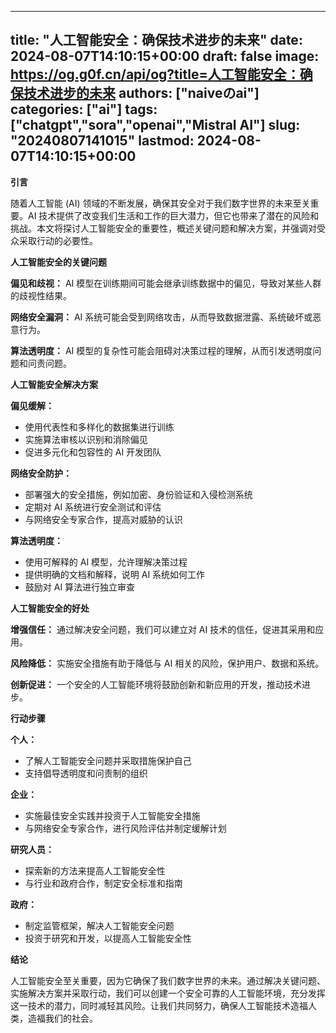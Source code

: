 
---
title: "人工智能安全：确保技术进步的未来"
date: 2024-08-07T14:10:15+00:00
draft: false
image: https://og.g0f.cn/api/og?title=人工智能安全：确保技术进步的未来
authors: ["naiveのai"]
categories: ["ai"]
tags: ["chatgpt","sora","openai","Mistral AI"]
slug: "20240807141015"
lastmod: 2024-08-07T14:10:15+00:00
---
**引言**

随着人工智能 (AI) 领域的不断发展，确保其安全对于我们数字世界的未来至关重要。AI 技术提供了改变我们生活和工作的巨大潜力，但它也带来了潜在的风险和挑战。本文将探讨人工智能安全的重要性，概述关键问题和解决方案，并强调对受众采取行动的必要性。

**人工智能安全的关键问题**

**偏见和歧视：**
AI 模型在训练期间可能会继承训练数据中的偏见，导致对某些人群的歧视性结果。

**网络安全漏洞：**
AI 系统可能会受到网络攻击，从而导致数据泄露、系统破坏或恶意行为。

**算法透明度：**
AI 模型的复杂性可能会阻碍对决策过程的理解，从而引发透明度问题和问责问题。

**人工智能安全解决方案**

**偏见缓解：**
* 使用代表性和多样化的数据集进行训练
* 实施算法审核以识别和消除偏见
* 促进多元化和包容性的 AI 开发团队

**网络安全防护：**
* 部署强大的安全措施，例如加密、身份验证和入侵检测系统
* 定期对 AI 系统进行安全测试和评估
* 与网络安全专家合作，提高对威胁的认识

**算法透明度：**
* 使用可解释的 AI 模型，允许理解决策过程
* 提供明确的文档和解释，说明 AI 系统如何工作
* 鼓励对 AI 算法进行独立审查

**人工智能安全的好处**

**增强信任：**
通过解决安全问题，我们可以建立对 AI 技术的信任，促进其采用和应用。

**风险降低：**
实施安全措施有助于降低与 AI 相关的风险，保护用户、数据和系统。

**创新促进：**
一个安全的人工智能环境将鼓励创新和新应用的开发，推动技术进步。

**行动步骤**

**个人：**
* 了解人工智能安全问题并采取措施保护自己
* 支持倡导透明度和问责制的组织

**企业：**
* 实施最佳安全实践并投资于人工智能安全措施
* 与网络安全专家合作，进行风险评估并制定缓解计划

**研究人员：**
* 探索新的方法来提高人工智能安全性
* 与行业和政府合作，制定安全标准和指南

**政府：**
* 制定监管框架，解决人工智能安全问题
* 投资于研究和开发，以提高人工智能安全性

**结论**

人工智能安全至关重要，因为它确保了我们数字世界的未来。通过解决关键问题、实施解决方案并采取行动，我们可以创建一个安全可靠的人工智能环境，充分发挥这一技术的潜力，同时减轻其风险。让我们共同努力，确保人工智能技术造福人类，造福我们的社会。